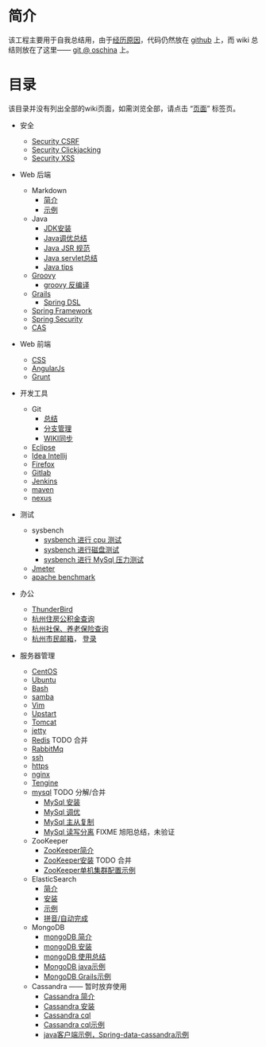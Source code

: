 # 简介
该工程主要用于自我总结用，由于[经历原因](introduction)，代码仍然放在 [github](https://github.com/btpka3/btpka3.github.com) 上，而 wiki 总结则放在了这里—— [git @ oschina](http://git.oschina.net/btpka3/btpka3/wikis/home) 上。

# 目录

该目录并没有列出全部的wiki页面，如需浏览全部，请点击 “[页面](pages)” 标签页。   

* 安全
    * [Security CSRF](security-csrf)
    * [Security Clickjacking](security-clickjacking)
    * [Security XSS](security-xss)

* Web 后端
    * Markdown
        * [简介](md-intro)
        * [示例](md-demo)
    * Java
        * [JDK安装](java-jdk-install)
        * [Java调优总结](java-tuning)
        * [Java JSR 规范](java-jsr)
        * [Java servlet总结](java-servlet)
        * [Java tips](java-tips)
    * [Groovy](groovy)
        * [groovy 反编译](groovy-decompile)
    * [Grails](grails)
        * [Spring DSL](grails-spring-dsl)
    * [Spring Framework](spring-framework)
    * [Spring Security](spring-security)
    * [CAS](cas-intro)

* Web 前端
    * [CSS](css)
    * [AngularJs](angularjs )
    * [Grunt](grunt)

* 开发工具
    * Git
        * [总结](git)
        * [分支管理](git-branch)
        * [WIKI同步](git-sync)
    * [Eclipse](eclipse)
    * [Idea Intellij](idea-intellij)
    * [Firefox](firefox)
    * [Gitlab](gitlab)
    * [Jenkins](jenkins)
    * [maven](maven)
    * [nexus](nexus)

* 测试
    * sysbench
        * [sysbench 进行 cpu 测试](sysbench-cpu)
        * [sysbench 进行磁盘测试](sysbench-fileio)
        * [sysbench 进行 MySql 压力测试](sysbench-mysql)
    * [Jmeter](jmeter)
    * [apache benchmark](ab) 

* 办公
    * [ThunderBird](thunderbird)
    * [杭州住房公积金查询](http://www.hzgjj.gov.cn:8080/WebAccounts/pages/per/login.jsp)
    * [杭州社保、养老保险查询](http://www.zjhz.lss.gov.cn/html/wsbs/denglu.html)
    * [杭州市民邮箱](http://www.hangzhou.gov.cn/main/zwdt/ztzj/smyx/)， [登录](http://mail.hz.gov.cn/)

* 服务器管理
    * [CentOS](centos-base-setup)
    * [Ubuntu](ubuntu)
    * [Bash](bash)
    * [samba](samba)
    * [Vim](vim)
    * [Upstart](upstart)
    * [Tomcat](tomcat)
    * [jetty](jetty)
    * [Redis](redis)               TODO 合并
    * [RabbitMq](rabbitmq)
    * [ssh](ssh)
    * [https](https)
    * [nginx](nginx)
    * [Tengine](tengine)
    * [mysql](MySql) TODO 分解/合并
        * [MySql 安装](mysql-install)
        * [MySql 调优](mysql-tuning)
        * [MySql 主从复制](mysql-replication)
        * [MySql 读写分离](mysql-rw-splitting) FIXME 旭阳总结，未验证
    * ZooKeeper
        * [ZooKeeper简介](zk-intro)
        * [ZooKeeper安装](zk-install)   TODO 合并
        * [ZooKeeper单机集群配置示例](zk-cluster-demo)
    * ElasticSearch
        * [简介](es-intro)
        * [安装](es-install)
        * [示例](es-search)
        * [拼音/自动完成](es-pinyin)
    * MongoDB
        * [mongoDB 简介](mongo-intro)
        * [mongoDB 安装](mongo-install)
        * [mongoDB 使用总结](mongo)
        * [MongoDB java示例](mongo-java-demo)
        * [MongoDB Grails示例](https://github.com/btpka3/btpka3.github.com/tree/master/grails/my-mongo)
    * Cassandra  —— 暂时放弃使用
        * [Cassandra 简介](cassandra-intro)
        * [Cassandra 安装](cassandra-install)
        * [Cassandra cql](cassandra-cql)
        * [Cassandra cql示例](cassandra-cql-demo)
        * [java客户端示例，Spring-data-cassandra示例](https://github.com/btpka3/btpka3.github.com/tree/master/java/first-cassandra)
